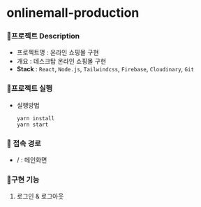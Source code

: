 # onlinemall-production

### 📌프로젝트 Description
- 프로젝트명 : 온라인 쇼핑몰 구현
- 개요 : 데스크탑 온라인 쇼핑몰 구현
- **Stack** : `React`, `Node.js`, `Tailwindcss`, `Firebase`, `Cloudinary`, `Git`
   
### 📌프로젝트 실행
- 실행방법
    ```
    yarn install
    yarn start
    ```
   
### 📌 접속 경로
- / : 메인화면
   
### 📌구현 기능
1. 로그인 & 로그아웃
